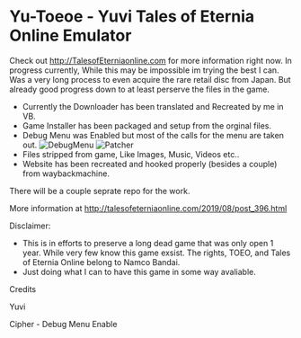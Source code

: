 # Yu-Toeoe - Yuvi Tales of Eternia Online Emulator

Check out http://TalesofEterniaonline.com for more information right now.
In progress currently, While this may be impossible im trying the best I can. Was a very long process to even acquire the rare retail disc from Japan. But already good progress down to at least perserve the files in the game.
 - Currently the Downloader has been translated and Recreated by me in VB.
 - Game Installer has been packaged and setup from the orginal files.
 - Debug Menu was Enabled but most of the calls for the menu are taken out.
   ![DebugMenu](http://talesofeterniaonline.com/github/DebugMenu.jpg)
   ![Patcher](http://talesofeterniaonline.com/github/downloader1.jpg)
 - Files stripped from game, Like Images, Music, Videos etc..
 - Website has been recreated and hooked properly (besides a couple) from waybackmachine.

There will be a couple seprate repo for the work.

More information at http://talesofeterniaonline.com/2019/08/post_396.html


Disclaimer:
- This is in efforts to preserve a long dead game that was only open 1 year. While very few know this game exsist. The rights, TOEO, and     Tales of Eternia Online belong to Namco Bandai. 
- Just doing what I can to have this game in some way avaliable. 

Credits

Yuvi

Cipher - Debug Menu Enable
